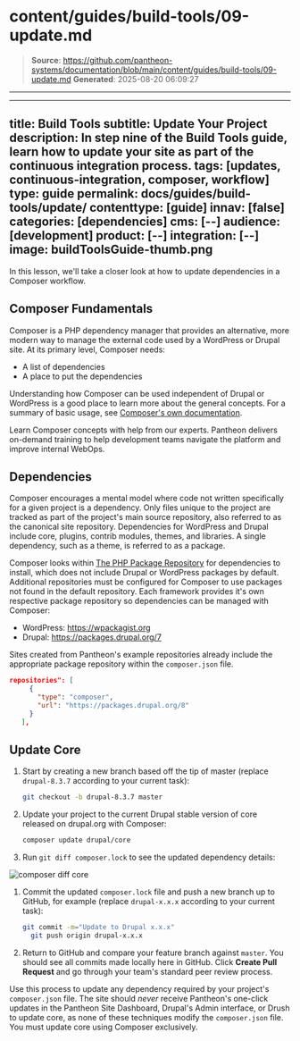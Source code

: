 # content/guides/build-tools/09-update.md

> **Source**: https://github.com/pantheon-systems/documentation/blob/main/content/guides/build-tools/09-update.md
> **Generated**: 2025-08-20 06:09:27

---

---
title: Build Tools
subtitle: Update Your Project
description: In step nine of the Build Tools guide, learn how to update your site as part of the continuous integration process.
tags: [updates, continuous-integration, composer, workflow]
type: guide
permalink: docs/guides/build-tools/update/
contenttype: [guide]
innav: [false]
categories: [dependencies]
cms: [--]
audience: [development]
product: [--]
integration: [--]
image: buildToolsGuide-thumb.png
---

In this lesson, we'll take a closer look at how to update dependencies in a Composer workflow.

<Accordion title="Composer" id="understand-composer" icon="lightbulb">

## Composer Fundamentals

Composer is a PHP dependency manager that provides an alternative, more modern way to manage the external code used by a WordPress or Drupal site. At its primary level, Composer needs:

- A list of dependencies
- A place to put the dependencies

Understanding how Composer can be used independent of Drupal or WordPress is a good place to learn more about the general concepts. For a summary of basic usage, see [Composer's own documentation](https://getcomposer.org/doc/01-basic-usage.md).

<Enablement title="Automation Training" link="https://pantheon.io/learn-pantheon?docs">

Learn Composer concepts with help from our experts. Pantheon delivers on-demand training to help development teams navigate the platform and improve internal WebOps.

</Enablement>

## Dependencies

Composer encourages a mental model where code not written specifically for a given project is a dependency. Only files unique to the project are tracked as part of the project's main source repository, also referred to as the canonical site repository. Dependencies for WordPress and Drupal include core, plugins, contrib modules, themes, and libraries. A single dependency, such as a theme, is referred to as a package.

Composer looks within [The PHP Package Repository](https://packagist.org/) for dependencies to install, which does not include Drupal or WordPress packages by default. Additional repositories must be configured for Composer to use packages not found in the default repository. Each framework provides it's own respective package repository so dependencies can be managed with Composer:

- WordPress: <https://wpackagist.org>
- Drupal: <https://packages.drupal.org/7>

Sites created from Pantheon's example repositories already include the appropriate package repository within the `composer.json` file.
```json
repositories": [
     {
       "type": "composer",
       "url": "https://packages.drupal.org/8"
     }
   ],
```

</Accordion>

## Update Core

1. Start by creating a new branch based off the tip of master (replace `drupal-8.3.7` according to your current task):

    ```bash
    git checkout -b drupal-8.3.7 master
    ```

1. Update your project to the current Drupal stable version of core released on drupal.org with Composer:

    ```bash
    composer update drupal/core
    ```

1. Run `git diff composer.lock` to see the updated dependency details:

  ![composer diff core](../../../images/pr-workflow/composer-lock-diff.png)

1. Commit the updated `composer.lock` file and push a new branch up to GitHub, for example (replace `drupal-x.x.x` according to your current task):

    ```bash
    git commit -m="Update to Drupal x.x.x"
      git push origin drupal-x.x.x
    ```

1. Return to GitHub and compare your feature branch against `master`. You should see all commits made locally here in GitHub. Click **Create Pull Request** and go through your team's standard peer review process.

Use this process to update any dependency required by your project's `composer.json` file. The site should *never* receive Pantheon's one-click updates in the Pantheon Site Dashboard, Drupal's Admin interface, or Drush to update core, as none of these techniques modify the `composer.json` file. You must update core using Composer exclusively.
